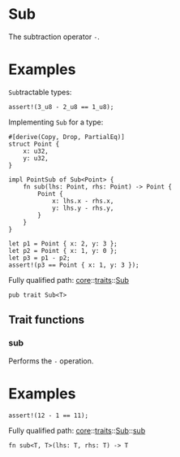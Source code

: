 # Sub

The subtraction operator `-`.
# Examples

`Sub`tractable types:
```cairo
assert!(3_u8 - 2_u8 == 1_u8);
```

Implementing `Sub` for a type:
```cairo
#[derive(Copy, Drop, PartialEq)]
struct Point {
    x: u32,
    y: u32,
}

impl PointSub of Sub<Point> {
    fn sub(lhs: Point, rhs: Point) -> Point {
        Point {
            x: lhs.x - rhs.x,
            y: lhs.y - rhs.y,
        }
    }
}

let p1 = Point { x: 2, y: 3 };
let p2 = Point { x: 1, y: 0 };
let p3 = p1 - p2;
assert!(p3 == Point { x: 1, y: 3 });
```

Fully qualified path: [core](./core.md)::[traits](./core-traits.md)::[Sub](./core-traits-Sub.md)

<pre><code class="language-cairo">pub trait Sub&lt;T&gt;</code></pre>

## Trait functions

### sub

Performs the `-` operation.
# Examples

```cairo
assert!(12 - 1 == 11);
```

Fully qualified path: [core](./core.md)::[traits](./core-traits.md)::[Sub](./core-traits-Sub.md)::[sub](./core-traits-Sub.md#sub-1)

<pre><code class="language-cairo">fn sub&lt;T, T&gt;(lhs: T, rhs: T) -&gt; T</code></pre>


